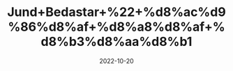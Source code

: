 ---
title: 'Jund+Bedastar+%22+%d8%ac%d9%86%d8%af+%d8%a8%d8%af+%d8%b3%d8%aa%d8%b1'
date: '2022-10-20' 
metatag: '' 
inventory: '0' 
draft: false 
# meta description 
shortDescripton: 'Castoreum+%22+It+is+useful+in+the+treatment+of+arthritis%2c+joint+pain%2c+and+inflammation.+Jund+Bedastar+is+also+used+as+a+flavoring+agent+to+enhance+the+aroma+of+the+food.'
description: 'Herbs+%d8%ac%da%91%db%8c+%d8%a8%d9%88%d9%b9%db%8c'
longdescription: ''
featured: True
# product Price
price: '1600.0'
# Product Short Description
shortDescription: 'Castoreum+%22+It+is+useful+in+the+treatment+of+arthritis%2c+joint+pain%2c+and+inflammation.+Jund+Bedastar+is+also+used+as+a+flavoring+agent+to+enhance+the+aroma+of+the+food.'
productID: '2C8D956D-5424-ED11-9968-005056B3A416'
type: 'products'
category: 'Herbs+%d8%ac%da%91%db%8c+%d8%a8%d9%88%d9%b9%db%8c' 
thumnailproduct: 'https://eraconnect.blob.core.windows.net/product-images/aminsaddiquidawakhana/2C8D956D-5424-ED11-9968-005056B3A416.webp' 
images:
  - image: 'https://eraconnect.blob.core.windows.net/product-images/aminsaddiquidawakhana/2C8D956D-5424-ED11-9968-005056B3A416.webp'  
Variants:
---